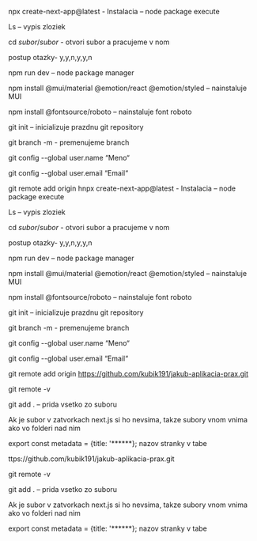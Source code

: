npx create-next-app@latest - Instalacia – node package execute

Ls – vypis zloziek

cd *subor*/*subor* - otvori subor a pracujeme v nom

postup otazky- y,y,n,y,y,n

npm run dev – node package manager

npm install @mui/material @emotion/react @emotion/styled – nainstaluje MUI

npm install @fontsource/roboto – nainstaluje font roboto

git init – inicializuje prazdnu git repository

git branch -m <name>  - premenujeme branch

git config --global user.name “Meno“ 

git config --global user.email “Email“

git remote add origin hnpx create-next-app@latest - Instalacia – node package execute

Ls – vypis zloziek

cd *subor*/*subor* - otvori subor a pracujeme v nom

postup otazky- y,y,n,y,y,n

npm run dev – node package manager

npm install @mui/material @emotion/react @emotion/styled – nainstaluje MUI

npm install @fontsource/roboto – nainstaluje font roboto

git init – inicializuje prazdnu git repository

git branch -m <name>  - premenujeme branch

git config --global user.name “Meno“ 

git config --global user.email “Email“

git remote add origin https://github.com/kubik191/jakub-aplikacia-prax.git

git remote -v

git add . – prida vsetko zo suboru

Ak je subor v zatvorkach next.js si ho nevsima, takze subory vnom vnima ako vo folderi nad nim	

export const metadata = {title: '******};  nazov stranky v tabe

ttps://github.com/kubik191/jakub-aplikacia-prax.git

git remote -v

git add . – prida vsetko zo suboru

Ak je subor v zatvorkach next.js si ho nevsima, takze subory vnom vnima ako vo folderi nad nim	

export const metadata = {title: '******};  nazov stranky v tabe


